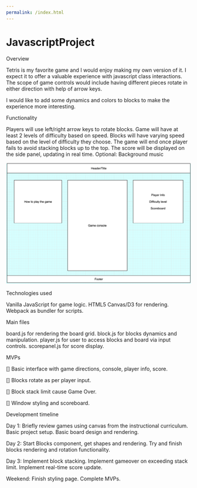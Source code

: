```yaml
---
permalink: /index.html
---
```


# JavascriptProject


Overview

Tetris is my favorite game and I would enjoy making my own version of it. I expect it to offer a valuable experience with javascript class interactions. The scope of game controls would include having different pieces rotate in either direction with help of arrow keys.

I would like to add some dynamics and colors to blocks to make the experience more interesting.

Functionality

Players will use left/right arrow keys to rotate blocks.
Game will have at least 2 levels of difficulty based on speed.
Blocks will have varying speed based on the level of difficulty they choose.
The game will end once player fails to avoid stacking blocks up to the top.
The score will be displayed on the side panel, updating in real time.
Optional: Background music


![Wireframe](wireframe.png)

Technologies used

Vanilla JavaScript for game logic.
HTML5 Canvas/D3 for rendering.
Webpack as bundler for scripts.

Main files

board.js for rendering the board grid.
block.js for blocks dynamics and manipulation.
player.js for user to access blocks and board via input controls.
scorepanel.js for score display.

MVPs

 [] Basic interface with game directions, console, player info, score.
 
 [] Blocks rotate as per player input.
 
 [] Block stack limit cause Game Over.
 
 [] Window styling and scoreboard.

Development timeline

Day 1:
 Briefly review games using canvas from the instructional curriculum.
 Basic project setup.
 Basic board design and rendering.

Day 2:
 Start Blocks component, get shapes and rendering.
 Try and finish blocks rendering and rotation functionality.

Day 3:
 Implement block stacking.
 Implement gameover on exceeding stack limit.
 Implement real-time score update.

Weekend:
 Finish styling page.
 Complete MVPs.
